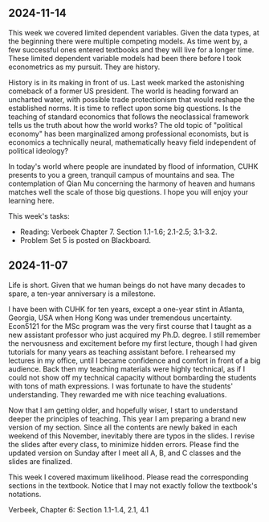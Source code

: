 


## 2024-11-14

This week we covered limited dependent variables. Given the data types, at the beginning there were multiple competing models. As time went by, a few successful ones entered textbooks and they will live for a longer time. These limited dependent variable models had been there before I took econometrics as my pursuit. They are history.

History is in its making in front of us. Last week marked the astonishing comeback of a former US president. The world is heading forward an uncharted water, with possible trade protectionism that would reshape the established norms. It is time to reflect upon some big questions. Is the teaching of standard economics that follows the neoclassical framework tells us the truth about how the world works? The old topic of "political economy" has been marginalized among professional economists, but is economics a technically neural, mathematically heavy field independent of political ideology?

In today's world where people are inundated by flood of information, CUHK presents to you a green, tranquil campus of mountains and sea. The contemplation of Qian Mu concerning the harmony of heaven and humans matches well the scale of those big questions. I hope you will enjoy your learning here.

This week's tasks:
* Reading: Verbeek Chapter 7. Section 1.1-1.6; 2.1-2.5; 3.1-3.2.
* Problem Set 5 is posted on Blackboard.


## 2024-11-07

Life is short. Given that we human beings do not have many decades to spare, a ten-year anniversary is a milestone.

I have been with CUHK for ten years, except a one-year stint in Atlanta, Georgia, USA when Hong Kong was under tremendous uncertainty. Econ5121 for the MSc program was the very first course that I taught as a new assistant professor who just acquired my Ph.D. degree. I still remember the nervousness and excitement before my first lecture, though I had given tutorials for many years as teaching assistant before. I rehearsed my lectures in my office, until I became confidence and comfort in front of a big audience. Back then my teaching materials were highly technical, as if I could not show off my technical capacity without bombarding the students with tons of math expressions. I was fortunate to have the students' understanding. They rewarded me with nice teaching evaluations.

Now that I am getting older, and hopefully wiser, I start to understand deeper the principles of teaching. This year I am preparing a brand new version of my section. Since all the contents are newly baked in each weekend of this November, inevitably there are typos in the slides. I revise the slides after every class, to minimize hidden errors. Please find the updated version on Sunday after I meet all A, B, and C classes and the slides are finalized.

This week I covered maximum likelihood. Please read the corresponding sections in the textbook. Notice that I may not exactly follow the textbook's notations.

Verbeek, Chapter 6: Section 1.1-1.4, 2.1, 4.1
